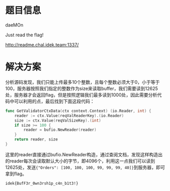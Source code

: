 # 题目信息

daeMOn

Just read the flag!

http://readme.chal.idek.team:1337/


# 解决方案

分析源码发现，我们只能上传最多10个整数，且每个整数必须大于0，小于等于100，服务器按照我们指定的整数作为size来读取buffer，我们需要读到12625处，服务器才会返回flag，但是按照逻辑我们最多读到1000处，因此需要分析代码中可以利用的点，最后找到下面这段代码：

```go
func GetValidatorCtxData(ctx context.Context) (io.Reader, int) {
    reader := ctx.Value(reqValReaderKey).(io.Reader)
    size := ctx.Value(reqValSizeKey).(int)
    if size >= 100 {
        reader = bufio.NewReader(reader)
    }
    return reader, size
}
```

这里的reader直接通过bufio.NewReader构造，通过查阅文档，发现这样构造出的reader每次会读取默认大小的字节，即4096个，利用这一点我们可以读到12625处，发送`{"Orders": [100, 100, 100, 99, 99, 99, 40]}`到服务器，即可拿到flag。

```
idek{BufF3r_0wn3rsh1p_c4n_b1t3!}
```